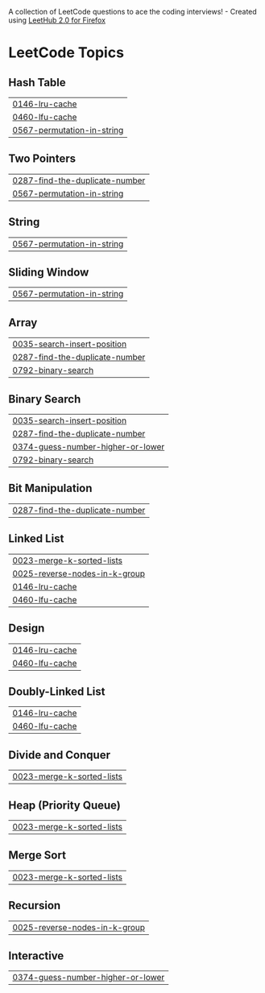 A collection of LeetCode questions to ace the coding interviews! - Created using [LeetHub 2.0 for Firefox](https://github.com/maitreya2954/LeetHub-2.0-Firefox)
<!---LeetCode Topics Start-->
# LeetCode Topics
## Hash Table
|  |
| ------- |
| [0146-lru-cache](https://github.com/Swoyamjeetcodes/DSA/tree/master/0146-lru-cache) |
| [0460-lfu-cache](https://github.com/Swoyamjeetcodes/DSA/tree/master/0460-lfu-cache) |
| [0567-permutation-in-string](https://github.com/Swoyamjeetcodes/DSA/tree/master/0567-permutation-in-string) |
## Two Pointers
|  |
| ------- |
| [0287-find-the-duplicate-number](https://github.com/Swoyamjeetcodes/DSA/tree/master/0287-find-the-duplicate-number) |
| [0567-permutation-in-string](https://github.com/Swoyamjeetcodes/DSA/tree/master/0567-permutation-in-string) |
## String
|  |
| ------- |
| [0567-permutation-in-string](https://github.com/Swoyamjeetcodes/DSA/tree/master/0567-permutation-in-string) |
## Sliding Window
|  |
| ------- |
| [0567-permutation-in-string](https://github.com/Swoyamjeetcodes/DSA/tree/master/0567-permutation-in-string) |
## Array
|  |
| ------- |
| [0035-search-insert-position](https://github.com/Swoyamjeetcodes/DSA/tree/master/0035-search-insert-position) |
| [0287-find-the-duplicate-number](https://github.com/Swoyamjeetcodes/DSA/tree/master/0287-find-the-duplicate-number) |
| [0792-binary-search](https://github.com/Swoyamjeetcodes/DSA/tree/master/0792-binary-search) |
## Binary Search
|  |
| ------- |
| [0035-search-insert-position](https://github.com/Swoyamjeetcodes/DSA/tree/master/0035-search-insert-position) |
| [0287-find-the-duplicate-number](https://github.com/Swoyamjeetcodes/DSA/tree/master/0287-find-the-duplicate-number) |
| [0374-guess-number-higher-or-lower](https://github.com/Swoyamjeetcodes/DSA/tree/master/0374-guess-number-higher-or-lower) |
| [0792-binary-search](https://github.com/Swoyamjeetcodes/DSA/tree/master/0792-binary-search) |
## Bit Manipulation
|  |
| ------- |
| [0287-find-the-duplicate-number](https://github.com/Swoyamjeetcodes/DSA/tree/master/0287-find-the-duplicate-number) |
## Linked List
|  |
| ------- |
| [0023-merge-k-sorted-lists](https://github.com/Swoyamjeetcodes/DSA/tree/master/0023-merge-k-sorted-lists) |
| [0025-reverse-nodes-in-k-group](https://github.com/Swoyamjeetcodes/DSA/tree/master/0025-reverse-nodes-in-k-group) |
| [0146-lru-cache](https://github.com/Swoyamjeetcodes/DSA/tree/master/0146-lru-cache) |
| [0460-lfu-cache](https://github.com/Swoyamjeetcodes/DSA/tree/master/0460-lfu-cache) |
## Design
|  |
| ------- |
| [0146-lru-cache](https://github.com/Swoyamjeetcodes/DSA/tree/master/0146-lru-cache) |
| [0460-lfu-cache](https://github.com/Swoyamjeetcodes/DSA/tree/master/0460-lfu-cache) |
## Doubly-Linked List
|  |
| ------- |
| [0146-lru-cache](https://github.com/Swoyamjeetcodes/DSA/tree/master/0146-lru-cache) |
| [0460-lfu-cache](https://github.com/Swoyamjeetcodes/DSA/tree/master/0460-lfu-cache) |
## Divide and Conquer
|  |
| ------- |
| [0023-merge-k-sorted-lists](https://github.com/Swoyamjeetcodes/DSA/tree/master/0023-merge-k-sorted-lists) |
## Heap (Priority Queue)
|  |
| ------- |
| [0023-merge-k-sorted-lists](https://github.com/Swoyamjeetcodes/DSA/tree/master/0023-merge-k-sorted-lists) |
## Merge Sort
|  |
| ------- |
| [0023-merge-k-sorted-lists](https://github.com/Swoyamjeetcodes/DSA/tree/master/0023-merge-k-sorted-lists) |
## Recursion
|  |
| ------- |
| [0025-reverse-nodes-in-k-group](https://github.com/Swoyamjeetcodes/DSA/tree/master/0025-reverse-nodes-in-k-group) |
## Interactive
|  |
| ------- |
| [0374-guess-number-higher-or-lower](https://github.com/Swoyamjeetcodes/DSA/tree/master/0374-guess-number-higher-or-lower) |
<!---LeetCode Topics End-->